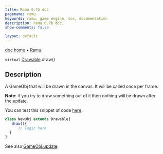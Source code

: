 ```yaml
---
title: Ramu 0.7b doc
pagename: ramu
keywords: ramu, game engine, doc, documentation
description: Ramu 0.7b doc.
show-comments: false

layout: default
---
```

[doc home](home) &#8226; [Ramu](../)  

``virtual`` [Drawable](Drawable).draw()   

## Description
A GameObj that will be drawn in the canvas. It will be called once per frame.  

**Note:** if you try to draw something out of it then nothing will be drawn after the [update](GameObj.update).  

You can test this snippet of code [here](https://hermespasser.github.io/p/ramu/tryramu/?class%20NewObj%20extends%20Drawable%7B%0A%20%20%20draw()%7B%0A%20%20%20%20%20%20//%20logic%20here%0A%20%20%7D%0A%7D).
```javascript
class NewObj extends Drawable{
   draw(){
      // logic here
  }
}
``` 
See also [GameObj.update](GameObj.update).